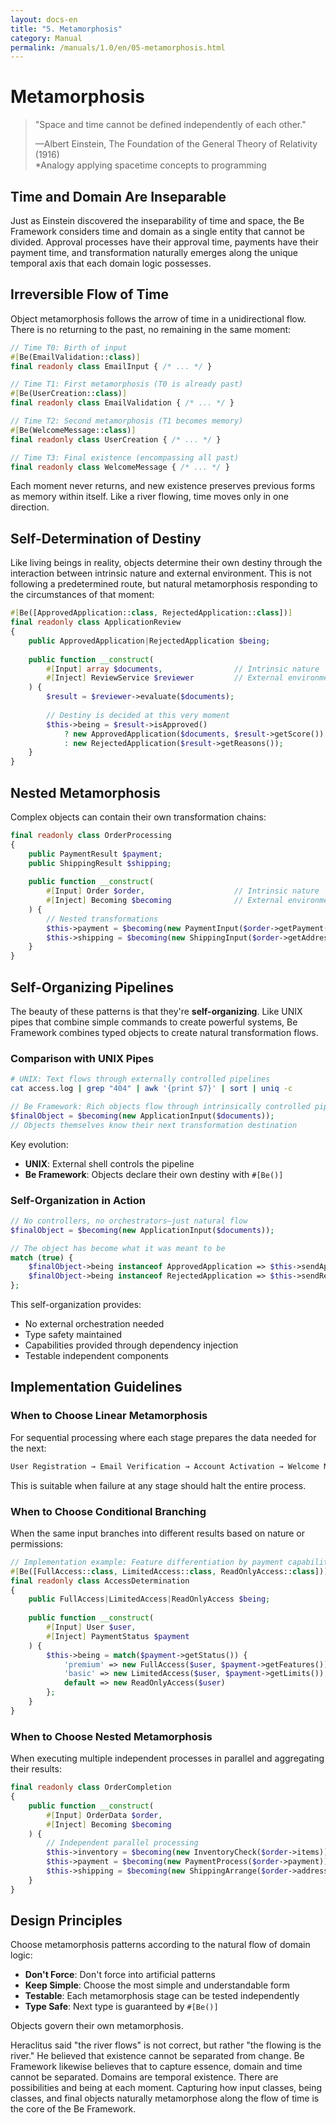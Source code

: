 ```yaml
---
layout: docs-en
title: "5. Metamorphosis"
category: Manual
permalink: /manuals/1.0/en/05-metamorphosis.html
---
```


# Metamorphosis

> "Space and time cannot be defined independently of each other."
> 
> —Albert Einstein, The Foundation of the General Theory of Relativity (1916)  
> *Analogy applying spacetime concepts to programming

## Time and Domain Are Inseparable

Just as Einstein discovered the inseparability of time and space, the Be Framework considers time and domain as a single entity that cannot be divided. Approval processes have their approval time, payments have their payment time, and transformation naturally emerges along the unique temporal axis that each domain logic possesses.

## Irreversible Flow of Time

Object metamorphosis follows the arrow of time in a unidirectional flow. There is no returning to the past, no remaining in the same moment:

```php
// Time T0: Birth of input
#[Be(EmailValidation::class)]
final readonly class EmailInput { /* ... */ }

// Time T1: First metamorphosis (T0 is already past)
#[Be(UserCreation::class)]
final readonly class EmailValidation { /* ... */ }

// Time T2: Second metamorphosis (T1 becomes memory)
#[Be(WelcomeMessage::class)]
final readonly class UserCreation { /* ... */ }

// Time T3: Final existence (encompassing all past)
final readonly class WelcomeMessage { /* ... */ }
```

Each moment never returns, and new existence preserves previous forms as memory within itself. Like a river flowing, time moves only in one direction.

## Self-Determination of Destiny

Like living beings in reality, objects determine their own destiny through the interaction between intrinsic nature and external environment. This is not following a predetermined route, but natural metamorphosis responding to the circumstances of that moment:

```php
#[Be([ApprovedApplication::class, RejectedApplication::class])]
final readonly class ApplicationReview
{
    public ApprovedApplication|RejectedApplication $being;
    
    public function __construct(
        #[Input] array $documents,                // Intrinsic nature
        #[Inject] ReviewService $reviewer         // External environment
    ) {
        $result = $reviewer->evaluate($documents);
        
        // Destiny is decided at this very moment
        $this->being = $result->isApproved()
            ? new ApprovedApplication($documents, $result->getScore())
            : new RejectedApplication($result->getReasons());
    }
}
```



## Nested Metamorphosis

Complex objects can contain their own transformation chains:

```php
final readonly class OrderProcessing
{
    public PaymentResult $payment;
    public ShippingResult $shipping;
    
    public function __construct(
        #[Input] Order $order,                    // Intrinsic nature
        #[Inject] Becoming $becoming              // External environment
    ) {
        // Nested transformations
        $this->payment = $becoming(new PaymentInput($order->getPayment()));
        $this->shipping = $becoming(new ShippingInput($order->getAddress()));
    }
}
```

## Self-Organizing Pipelines

The beauty of these patterns is that they're **self-organizing**. Like UNIX pipes that combine simple commands to create powerful systems, Be Framework combines typed objects to create natural transformation flows.

### Comparison with UNIX Pipes

```bash
# UNIX: Text flows through externally controlled pipelines
cat access.log | grep "404" | awk '{print $7}' | sort | uniq -c
```

```php
// Be Framework: Rich objects flow through intrinsically controlled pipelines
$finalObject = $becoming(new ApplicationInput($documents));
// Objects themselves know their next transformation destination
```

Key evolution:
- **UNIX**: External shell controls the pipeline
- **Be Framework**: Objects declare their own destiny with `#[Be()]`

### Self-Organization in Action

```php
// No controllers, no orchestrators—just natural flow
$finalObject = $becoming(new ApplicationInput($documents));

// The object has become what it was meant to be
match (true) {
    $finalObject->being instanceof ApprovedApplication => $this->sendApprovalEmail($finalObject->being),
    $finalObject->being instanceof RejectedApplication => $this->sendRejectionEmail($finalObject->being),
};
```

This self-organization provides:
- No external orchestration needed
- Type safety maintained
- Capabilities provided through dependency injection
- Testable independent components

## Implementation Guidelines

### When to Choose Linear Metamorphosis

For sequential processing where each stage prepares the data needed for the next:

```php
User Registration → Email Verification → Account Activation → Welcome Notification
```

This is suitable when failure at any stage should halt the entire process.

### When to Choose Conditional Branching

When the same input branches into different results based on nature or permissions:

```php
// Implementation example: Feature differentiation by payment capability
#[Be([FullAccess::class, LimitedAccess::class, ReadOnlyAccess::class])]
final readonly class AccessDetermination
{
    public FullAccess|LimitedAccess|ReadOnlyAccess $being;
    
    public function __construct(
        #[Input] User $user,
        #[Inject] PaymentStatus $payment
    ) {
        $this->being = match($payment->getStatus()) {
            'premium' => new FullAccess($user, $payment->getFeatures()),
            'basic' => new LimitedAccess($user, $payment->getLimits()),
            default => new ReadOnlyAccess($user)
        };
    }
}
```

### When to Choose Nested Metamorphosis

When executing multiple independent processes in parallel and aggregating their results:

```php
final readonly class OrderCompletion
{
    public function __construct(
        #[Input] OrderData $order,
        #[Inject] Becoming $becoming
    ) {
        // Independent parallel processing
        $this->inventory = $becoming(new InventoryCheck($order->items));
        $this->payment = $becoming(new PaymentProcess($order->payment));
        $this->shipping = $becoming(new ShippingArrange($order->address));
    }
}
```

## Design Principles

Choose metamorphosis patterns according to the natural flow of domain logic:

- **Don't Force**: Don't force into artificial patterns
- **Keep Simple**: Choose the most simple and understandable form
- **Testable**: Each metamorphosis stage can be tested independently
- **Type Safe**: Next type is guaranteed by `#[Be()]`

Objects govern their own metamorphosis.

Heraclitus said "the river flows" is not correct, but rather "the flowing is the river." He believed that existence cannot be separated from change. Be Framework likewise believes that to capture essence, domain and time cannot be separated.
Domains are temporal existence. There are possibilities and being at each moment. Capturing how input classes, being classes, and final objects naturally metamorphose along the flow of time is the core of the Be Framework.
